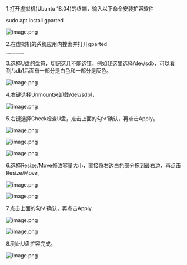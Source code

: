1.打开虚拟机(Ubuntu 18.04)的终端，输入以下命令安装扩容软件

sudo apt install gparted

![image.png](https://raw.githubusercontent.com/yin-qiyu/picbed/master/img/1643264666720520.png) 

2.在虚拟机的系统应用内搜索并打开gparted

<img src="https://raw.githubusercontent.com/yin-qiyu/picbed/master/img/image-20220228195911196.png" alt="image-20220228195911196" style="zoom:25%;" /> 

3.选择U盘的盘符，切记这几不能选错。例如我这里选择/dev/sdb，可以看到/sdb1后面有一部分是白色和一部分是灰色。

![image.png](https://raw.githubusercontent.com/yin-qiyu/picbed/master/img/1643264672744049.png) 

4.右键选择Unmount来卸载/dev/sdb1，

![image.png](https://raw.githubusercontent.com/yin-qiyu/picbed/master/img/1643264675462158.png) 

5.右键选择Check检查U盘，点击上面的勾‘√’确认，再点击Apply。

![image.png](https://raw.githubusercontent.com/yin-qiyu/picbed/master/img/1643264678560241-20220228195940915.png)

![image.png](https://raw.githubusercontent.com/yin-qiyu/picbed/master/img/1643264682834350.png) 

![image.png](https://raw.githubusercontent.com/yin-qiyu/picbed/master/img/1643264685906494.png) 

6.选择Resize/Move修改容量大小，直接将右边白色部分拖到最右边，再点击Resize/Move。

![image.png](https://raw.githubusercontent.com/yin-qiyu/picbed/master/img/1643264688738464.png) 

![image.png](https://raw.githubusercontent.com/yin-qiyu/picbed/master/img/1643264692516357.png) 

7.点击上面的勾‘√’确认，再点击Apply.

 

![image.png](https://raw.githubusercontent.com/yin-qiyu/picbed/master/img/1643264695929779.png) 

![image.png](https://raw.githubusercontent.com/yin-qiyu/picbed/master/img/1643264698567932.png) 

8.到此U盘扩容完成。

![image.png](https://raw.githubusercontent.com/yin-qiyu/picbed/master/img/1643264702429809.png) 